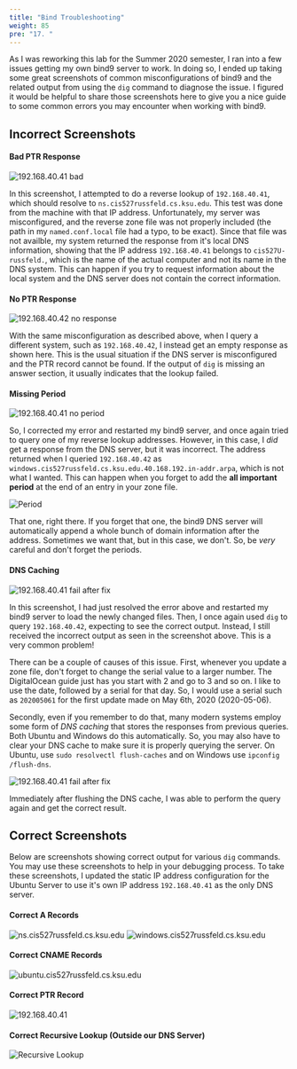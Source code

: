 ```yaml
---
title: "Bind Troubleshooting"
weight: 85
pre: "17. "
---
```


As I was reworking this lab for the Summer 2020 semester, I ran into a few issues getting my own bind9 server to work. In doing so, I ended up taking some great screenshots of common misconfigurations of bind9 and the related output from using the `dig` command to diagnose the issue. I figured it would be helpful to share those screenshots here to give you a nice guide to some common errors you may encounter when working with bind9. 

## Incorrect Screenshots

#### Bad PTR Response

![192.168.40.41 bad](../../images/lab3-badresponse.png)

In this screenshot, I attempted to do a reverse lookup of `192.168.40.41`, which should resolve to `ns.cis527russfeld.cs.ksu.edu`. This test was done from the machine with that IP address. Unfortunately, my server was misconfigured, and the reverse zone file was not properly included (the path in my `named.conf.local` file had a typo, to be exact). Since that file was not availble, my system returned the response from it's local DNS information, showing that the IP address `192.168.40.41` belongs to `cis527U-russfeld.`, which is the name of the actual computer and not its name in the DNS system. This can happen if you try to request information about the local system and the DNS server does not contain the correct information. 

#### No PTR Response

![192.168.40.42 no response](../../images/lab3-noresponse.png)

With the same misconfiguration as described above, when I query a different system, such as `192.168.40.42`, I instead get an empty response as shown here. This is the usual situation if the DNS server is misconfigured and the PTR record cannot be found. If the output of `dig` is missing an answer section, it usually indicates that the lookup failed.

#### Missing Period

![192.168.40.41 no period](../../images/lab3-reversebad1.png)

So, I corrected my error and restarted my bind9 server, and once again tried to query one of my reverse lookup addresses. However, in this case, I _did_ get a response from the DNS server, but it was incorrect. The address returned when I queried `192.168.40.42` as `windows.cis527russfeld.cs.ksu.edu.40.168.192.in-addr.arpa`, which is not what I wanted. This can happen when you forget to add the **all important period** at the end of an entry in your zone file. 

![Period](../../images/lab3-period.png)

That one, right there. If you forget that one, the bind9 DNS server will automatically append a whole bunch of domain information after the address. Sometimes we want that, but in this case, we don't. So, be _very_ careful and don't forget the periods. 

#### DNS Caching

![192.168.40.41 fail after fix](../../images/lab3-flushcache.png)

In this screenshot, I had just resolved the error above and restarted my bind9 server to load the newly changed files. Then, I once again used `dig` to query `192.168.40.42`, expecting to see the correct output. Instead, I still received the incorrect output as seen in the screenshot above. This is a very common problem! 

There can be a couple of causes of this issue. First, whenever you update a zone file, don't forget to change the serial value to a larger number. The DigitalOcean guide just has you start with 2 and go to 3 and so on. I like to use the date, followed by a serial for that day. So, I would use a serial such as `202005061` for the first update made on May 6th, 2020 (2020-05-06). 

Secondly, even if you remember to do that, many modern systems employ some form of _DNS caching_ that stores the responses from previous queries. Both Ubuntu and Windows do this automatically. So, you may also have to clear your DNS cache to make sure it is properly querying the server. On Ubuntu, use `sudo resolvectl flush-caches` and on Windows use `ipconfig /flush-dns`. 

![192.168.40.41 fail after fix](../../images/lab3-flushcache2.png)

Immediately after flushing the DNS cache, I was able to perform the query again and get the correct result. 

## Correct Screenshots

Below are screenshots showing correct output for various `dig` commands. You may use these screenshots to help in your debugging process. To take these screenshots, I updated the static IP address configuration for the Ubuntu Server to use it's own IP address `192.168.40.41` as the only DNS server. 

#### Correct A Records
![ns.cis527russfeld.cs.ksu.edu](../../images/lab3-dig1.png)
![windows.cis527russfeld.cs.ksu.edu](../../images/lab3-dig2.png)

#### Correct CNAME Records
![ubuntu.cis527russfeld.cs.ksu.edu](../../images/lab3-dig3.png)

#### Correct PTR Record
![192.168.40.41](../../images/lab3-reverse1.png)

#### Correct Recursive Lookup (Outside our DNS Server)
![Recursive Lookup](../../images/lab3-recurse.png)